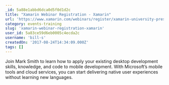 ```yaml
---
_id: 5a88e1abbd6dca0d5f0d1d2c
title: "Xamarin Webinar Registration - Xamarin"
url: 'https://www.xamarin.com/webinars/register/xamarin-university-presents-desktop-developers-guide-to-mobile-with-visual-studio-tools-for-xamarin?utm_medium=Blog&utm_source=VS&utm_campaign=webinar_Desktop_Dev&MC=JavaScript&MC=MobileDev&MC=.NET&MC=SecSys&MC=CloudDev'
category: events-training
slug: 'xamarin-webinar-registration-xamarin'
user_id: 5a83ce59d6eb0005c4ecda2c
username: 'bill-s'
createdOn: '2017-08-24T14:34:09.000Z'
tags: []
---
```


Join Mark Smith to learn how to apply your existing desktop development skills, knowledge, and code to mobile development. With Microsoft’s mobile tools and cloud services, you can start delivering native user experiences without learning new languages.
